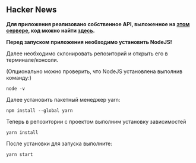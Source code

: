 ## Hacker News
**Для приложения реализовано собственное API, выложенное на [этом сервере](https://st-news-api-production.up.railway.app/), код можно найти [здесь](https://github.com/shortytapki/api).**


**Перед запуском приложения необходимо установить NodeJS!**

Далее необходимо склонировать репозиторий и открыть его в терминале/консоли.


(Опционально можно проверить, что NodeJS установлена выполнив команду:)

```
node -v
```

Далее установить пакетный менеджер yarn:

```
npm install --global yarn
```

Теперь в репозитории с проектом выполним установку зависимостей

```
yarn install
```

После установки для запуска выполните:

```
yarn start
```
